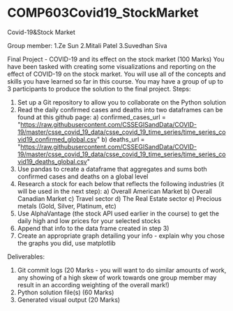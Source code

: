 # COMP603Covid19_StockMarket
Covid-19&amp;Stock Market

Group member: 
1.Ze Sun
2.Mitali Patel
3.Suvedhan Siva

Final Project - COVID-19 and its effect on the stock market (100 Marks)
You have been tasked with creating some visualizations and reporting on the effect of COVID-19 on the stock market.  You will use all of the concepts and skills you have learned so far in this course.  You may have a group of up to 3 participants to produce the solution to the final project.
Steps:
1)	Set up a Git repository to allow you to collaborate on the Python solution
2)	Read the daily confirmed cases and deaths into two dataframes can be found at this github page:
a)	confirmed_cases_url = "https://raw.githubusercontent.com/CSSEGISandData/COVID-19/master/csse_covid_19_data/csse_covid_19_time_series/time_series_covid19_confirmed_global.csv"
b)	deaths_url = "https://raw.githubusercontent.com/CSSEGISandData/COVID-19/master/csse_covid_19_data/csse_covid_19_time_series/time_series_covid19_deaths_global.csv"
3)	Use pandas to create a dataframe that aggregates and sums both confirmed cases and deaths on a global level
4)	Research a stock for each below that reflects the following industries (it will be used in the next step):
a)	Overall American Market
b)	Overall Canadian Market
c)	Travel sector
d)	The Real Estate sector
e)	Precious metals (Gold, Silver, Platinum, etc)
5)	Use AlphaVantage (the stock API used earlier in the course) to get the daily high and low prices for your selected stocks
6)	Append that info to the data frame created in step 3)
7)	Create an appropriate graph detailing your info - explain why you chose the graphs you did, use matplotlib

Deliverables:
1)	Git commit logs (20 Marks - you will want to do similar amounts of work, any showing of a high skew of work towards one group member may result in an according weighting of the overall mark!)
2)	Python solution file(s) (60 Marks)
3)	Generated visual output (20 Marks)
